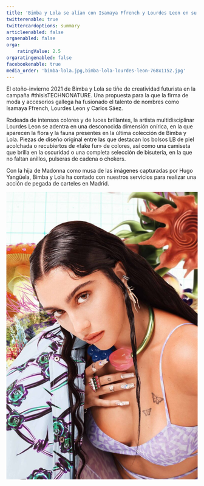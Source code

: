 ```yaml
---
title: 'Bimba y Lola se alían con Isamaya Ffrench y Lourdes Leon en su última campaña'
twitterenable: true
twittercardoptions: summary
articleenabled: false
orgaenabled: false
orga:
    ratingValue: 2.5
orgaratingenabled: false
facebookenable: true
media_order: 'bimba-lola.jpg,bimba-lola-lourdes-leon-768x1152.jpg'
---
```


El otoño-invierno 2021 de Bimba y Lola se tiñe de creatividad futurista en la campaña #thisisTECHNONATURE. Una propuesta para la que la firma de moda y accesorios gallega ha fusionado el talento de nombres como Isamaya Ffrench, Lourdes Leon y Carlos Sáez.

Rodeada de intensos colores y de luces brillantes, la artista multidisciplinar Lourdes Leon se adentra en una desconocida dimensión onírica, en la que aparecen la flora y la fauna presentes en la última colección de Bimba y Lola. Piezas de diseño original entre las que destacan los bolsos LB de piel acolchada o recubiertos de «fake fur» de colores, así como una camiseta que brilla en la oscuridad o una completa selección de bisutería, en la que no faltan anillos, pulseras de cadena o chokers.

Con la hija de Madonna como musa de las imágenes capturadas por Hugo Yangüela, Bimba y Lola ha contado con nuestros servicios para realizar una acción de pegada de carteles en Madrid.

![bimba-lola-lourdes-leon-768x1152](bimba-lola-lourdes-leon-768x1152.jpg "bimba-lola-lourdes-leon-768x1152")